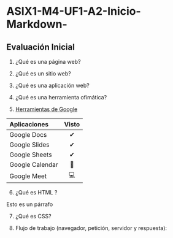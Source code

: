 # ASIX1-M4-UF1-A2-Inicio-Markdown-

## Evaluación Inicial 
1. ¿Qué es una página web?


2. ¿Qué es un sitio web?


3. ¿Qué es una aplicación web?


4. ¿Qué es una herramienta ofimática?


5. [Herramientas de Google](https://www.google.com/intl/es-419/chrome/browser-tools/ "Enlace Google")

|**Aplicaciones** |**Visto**|
|:----------------|:-------:|
|Google Docs      |✔|
|Google Slides    |✔|
|Google Sheets    |✔|
|Google Calendar  |📆|
|Google Meet      |💻|

6. ¿Qué es HTML ?

<html>
    <head>
    </head>
    <body>
        <p>Esto es un párrafo</p>
    <body>
</html>

7. ¿Qué es CSS?


8. Flujo de trabajo (navegador, petición, servidor y respuesta):

